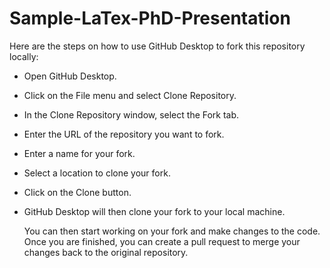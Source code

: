 # Sample-LaTex-PhD-Presentation

Here are the steps on how to use GitHub Desktop to fork this repository locally:

- Open GitHub Desktop.
- Click on the File menu and select Clone Repository.
- In the Clone Repository window, select the Fork tab.
- Enter the URL of the repository you want to fork.
- Enter a name for your fork.
- Select a location to clone your fork.
- Click on the Clone button.
- GitHub Desktop will then clone your fork to your local machine.

  You can then start working on your fork and make changes to the code. Once you are finished, you can create a pull request to merge your changes back to the original repository.
